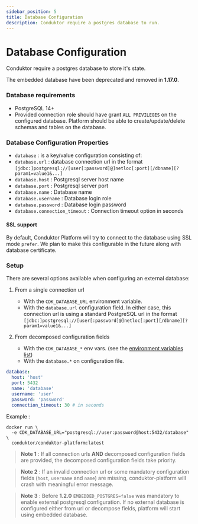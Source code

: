 ```yaml
---
sidebar_position: 5
title: Database Configuration
description: Conduktor require a postgres database to run.
---
```


# Database Configuration

Conduktor require a postgres database to store it's state.

The embedded database have been deprecated and removed in **1.17.0**.

### Database requirements

- PostgreSQL 14+
- Provided connection role should have grant `ALL PRIVILEGES` on the configured database. Platform should be able to create/update/delete schemas and tables on the database.

### Database Configuration Properties

- `database` : is a key/value configuration consisting of:
- `database.url` : database connection url in the format `[jdbc:]postgresql://[user[:password]@]netloc[:port][/dbname][?param1=value1&...]`
- `database.host` : Postgresql server host name
- `database.port` : Postgresql server port
- `database.name` : Database name
- `database.username` : Database login role
- `database.password` : Database login password
- `database.connection_timeout` : Connection timeout option in seconds

#### SSL support

By default, Conduktor Platform will try to connect to the database using SSL mode `prefer`. 
We plan to make this configurable in the future along with database certificate.

### Setup

There are several options available when configuring an external database:

1. From a single connection url

   - With the `CDK_DATABASE_URL` environment variable.
   - With the `database.url` configuration field.
     In either case, this connection url is using a standard PostgreSQL url in the format `[jdbc:]postgresql://[user[:password]@]netloc[:port][/dbname][?param1=value1&...]`

2. From decomposed configuration fields
   - With the `CDK_DATABASE_*` env vars. (see the [environment variables list](#configuration-using-environment-variables))
   - With the `database.*` on configuration file.

```yaml
database:
  host: 'host'
  port: 5432
  name: 'database'
  username: 'user'
  password: 'password'
  connection_timeout: 30 # in seconds
```

Example :

```shell
docker run \
  -e CDK_DATABASE_URL="postgresql://user:password@host:5432/database" \
  conduktor/conduktor-platform:latest
```

> **Note 1** : If all connection urls **AND** decomposed configuration fields are provided, the decomposed configuration fields take priority.

> **Note 2** : If an invalid connection url or some mandatory configuration fields (`host`, `username` and `name`) are missing, conduktor-platform will crash with meaningful error message.

> **Note 3** : Before **1.2.0** `EMBEDDED_POSTGRES=false` was mandatory to enable external postgresql configuration. If no external database is configured either from url or decompose fields, platform will start using embedded database.

